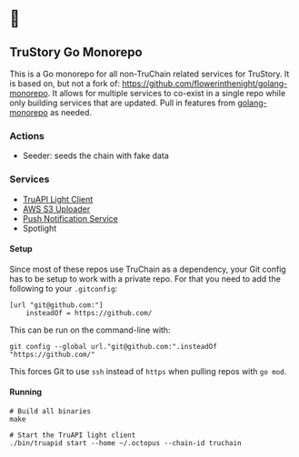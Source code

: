 # 🐙
## TruStory Go Monorepo

This is a Go monorepo for all non-TruChain related services for TruStory. It is based on, but not a fork of: https://github.com/flowerinthenight/golang-monorepo. It allows for multiple services to co-exist in a single repo while only building services that are updated. Pull in features from [golang-monorepo](https://github.com/flowerinthenight/golang-monorepo) as needed.

### Actions
* Seeder: seeds the chain with fake data

### Services

* [TruAPI Light Client](./services/truapi/README.md)
* [AWS S3 Uploader](./services/uploader/README.md)
* [Push Notification Service](./services/push/README.md)
* Spotlight

#### Setup

Since most of these repos use TruChain as a dependency, your Git config has to be setup to work with a private repo. For that you need to add the following to your `.gitconfig`:

```
[url "git@github.com:"]
    insteadOf = https://github.com/
```

This can be run on the command-line with: 
```
git config --global url."git@github.com:".insteadOf "https://github.com/"
```

This forces Git to use `ssh` instead of `https` when pulling repos with `go mod`.

#### Running

```
# Build all binaries
make

# Start the TruAPI light client
./bin/truapid start --home ~/.octopus --chain-id truchain
```
